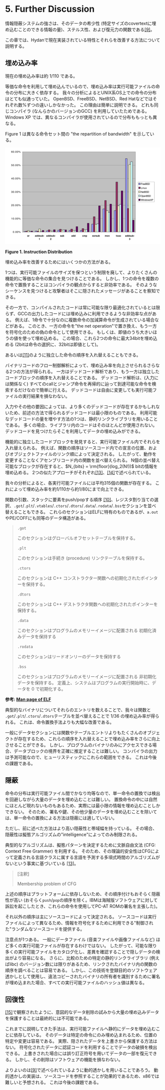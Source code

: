 # 5. Further Discussion

情報隠蔽システムの強さは、そのデータの希少性 (特定サイズのcovertextに埋め込むことのできる情報の量)、ステルス性、および復元力の関数である[[9]](#bib-9)。

この章では、Hydanで現在実装されている特性とそれらを改善する方法について説明する。

## 埋め込み率

現在の埋め込み率は約 1/110 である。

等価な命令を利用して埋め込んでいるので、埋め込み率は実行可能ファイルの命令の分布に大きく依存する。
我々の分析によるとUNIX系OS上での命令の分布はとても似通っていた。
OpenBSD、FreeBSD、NetBSD、Red Hatなどではそれぞれ数%ずつの違いしかなかった。
この理由は簡単に説明できる。
どれも同じコンパイラ (なんらかのバージョンのGCC) を利用していたためである。
Windows XP では、異なるコンパイラが使用されているので分布ももっとも異なる。

Figure 1 は異なる命令セット間の "the repartition of bandwidth" を示している。

![Figure 1. Instruction Distribution](fig1.png)

**Figure 1. Instruction Distribution**

埋め込み率を改善するためにはいくつかの方法がある。

1つは、実行可能ファイルのサイズを保つという制限を廃して、よりたくさんの機能的に等価な命令の集合を見つけることである。
しかし、1つの命令を複数の命令で置換することはコンパイラの観点からすると非効率である。
そのようなシーケンスを見つけると攻撃者はそこに隠されたメッセージがあることを察知できる。

その一方で、コンパイルされたコードは常に可能な限り最適化されているとは限らず、GCCの出力したコードには埋め込みに利用できるような非効率な点がある。
例えば、1命令で十分なのに複数命令の加減算命令が生成されている場合などがある。
このとき、一方の命令を"the net operation"で置き換え、もう一方を符号化のための偽の命令として使用できる。
もしくは、即値のうち大きいほうの値を使って埋め込める。
この場合、これら2つの命令に最大34bitを埋め込める (2bitは命令の選択に、32bitは即値として)。

あるいは[[11]](#bib-11)のように独立した命令の順序を入れ替えることもできる。

バイナリコードのフロー制御解析によって、埋め込み率を向上させられるさらなる2つの方法が得られる。
一方はデッドコード解析であり、もう一方は独立したコードブロックの順序を入れ替えることである。
デッドコード解析は、(入力には関係なく) すべてのcallとジャンプ命令を再帰的に辿って到達可能な命令を検索するだけなので簡単に行える。
デッドコードは自由に変更しても実行可能ファイルの実行結果を損なわない。

入力やその他の要因によっては、より多くのデッドコードが存在するかもしれないため、前述の方法で得られるデッドコードは最小限のものである。
利用可能なデッドコードの量を増やす方法の1つは、静的リンクライブラリを用いることである。
多くの場合、ライブラリ内のコードはそのほとんどが使用されない。
デッドコードを見つけたらそこを利用してデータの埋め込みができる。

<!-- textlint-disable preset-ja-technical-writing/no-exclamation-question-mark -->
機能的に独立したコードブロックを発見すると、実行可能ファイル内でそれらを入れ替えられる。
例えば、関数の順序はソースコード内での宣言の位置、およびオブジェクトファイルのリンク順によって決定される。
したがって、動作を変更することなくアセンブリコード内の関数を並べ替えられる。
N個の並べ替え可能なブロックが存在すると、$N_{bits} = \rm{floor}(log_2(N!))$ bitの情報を埋め込める。
2つの似たアプローチがそれぞれ[[13]](#bib-13)、[[14]](#bib-14)で述べられている。
<!-- textlint-enable preset-ja-technical-writing/no-exclamation-question-mark -->

我々の分析によると、各実行可能ファイルには平均315個の関数が存在する。
これによって埋め込み率を約1/110から約1/80にまで向上できる。

関数の引数、スタックに要素をpush/popする順序 [[10]](#bib-10)、レジスタ割り当ての選択、`.got`/`.plt`/`.vtables`/`.ctors`/`.dtors`/`.data`/`.rodata`/`.bss`セクションを並べ替えることもできる。
これらのセクションはELFに特有のものであるが、`a.out`やPE/COFFにも同等のデータ構造がある。

> `.got`
>
> このセクションはグローバルオフセットテーブルを保持する。
>
> `.plt`
>
> このセクションは手続き (procedure) リンクテーブルを保持する。
>
> `.ctors`
>
> このセクションは C++ コンストラクター関数への初期化されたポインターを保持する。
>
> `.dtors`
>
> このセクションは C++ デストラクタ関数への初期化されたポインターを保持する。
>
> `.data`
>
> このセクションはプログラムのメモリーイメージに配置される 初期化済みデータを保持する
>
> `.rodata`
>
> このセクションはリードオンリーのデータを保持する
>
> `.bss`
>
> このセクションはプログラムのメモリーイメージに配置される 非初期化データを保持する。 定義上、システムはプログラムの実行開始時に、データを 0 で初期化する。

**参考: [Man page of ELF](https://linuxjm.osdn.jp/html/LDP_man-pages/man5/elf.5.html)**

典型的なバイナリについてそれらのエントリを数えることで、我々は関数と `.got`/`.plt`/`.ctors`/`.dtors`テーブルを並べ替えることで 1/36 の埋め込み率が得られる。
これは、命令置換手法よりも大幅な改善である。

一般にデータセクションには関数やテーブルエントリよりもたくさんのオブジェクトが存在するため、これらの順序を入れ替えることで埋め込み率をさらに向上させることができる。
しかし、プログラムのバイナリのみにアクセスできる場合、データブロックの境界を正確に推定することは難しい。
コンパイラの出力は予測可能なので、ヒューリスティックにこれらの範囲をできる。
これは今後の課題である。

## 隠蔽

命令の分布は実行可能ファイル間でかなり均等なので、単一命令の置換では検出を回避しながら大量のデータを埋め込むことは難しい。
置換命令の中には自然にほとんど現れないものもあるため、実際には最小限の情報を埋め込むことしかできない。
そのため、署名や鍵、その他少量のデータを埋め込むことを除いては、単一命令の置換による方法は隠蔽には適していない。

ただし、前に述べた方法はより高い隠蔽性と帯域幅を持っている。
その場合、隠蔽性は擬態アルゴリズムの"intelligence"によってのみ制限される。

典型的なアルゴリズムは、擬態パターンを決定するために文脈自由文法 (CFG: Context Free Grammer) を利用する。
そのため、その理論的安全性はCFGによって定義される言語クラスに属する言語を予測する多項式時間のアルゴリズムがないという事実に基づいている [[13]](#bib-13)。

> [注釈]
>
> Membership problem of CFG

上述の順序はプラットフォームに依存しないため、その順序付けもおそらく隠蔽性が高い (おそらく`push`/`pop`の順序を除く。IBMは海賊版ソフトウェアに対して訴訟を起こしたとき、これらの命令を使用してPC-AT ROMの署名を主張した)。

それ以外の順序は主にソースコードによって決定される。
ソースコードは実行ファイルによって異なるため、情報を符号化するために利用できる"制御された"ランダムなソースコードを提供する。

注意点が1つある。
一般にデータファイル (音楽ファイルや画像ファイルなど) ほど多くの実行可能ファイルが存在するわけではない。
したがって、可能な限り多くの実行可能ファイルをカタログ化し、差異を確認することで隠しデータの検出がより容易になる。
さらに、比較のための特定の静的リンクライブラリ (例えばlibc) のバージョン数には限りがあるため、リンクされたバイナリ内の関数の順序を調べることは容易である。
しかし、この技術を登録目的のソフトウェア透かしとして使用し、違法コピーされたバイナリの所有者を識別するために署名が埋め込まれた場合、すべての実行可能ファイルのハッシュ値は異なる。

## 回復性

[[15]](#bib-15)で観察されたように、意図的なデータ削除の試みから大量の埋め込みデータを保護することは最終的には不可能である。

これまでに説明してきた手法は、実行可能ファイルへ静的にデータを埋め込むことに依存している。
そのデータは特定の命令にのみ埋め込まれるため、位置の特定や変更は容易である。
実際、隠されたデータを上書きから保護する方法はない。
符号化されたデータに認証コードを利用することでデータの破損を検出できる。
上書きされた場合には誤り訂正符号を用いてデータの一部を復元できる。
しかし、その削除はソフトウェアの機能を損なわない。

よりよいのは[[9]](#bib-9)で述べられているように動的透かしを用いることであろう。
動的透かしの実装は、ソースコードを参照することが効果的であるため、x86では難しいと予想される。
これは今後の課題である。
